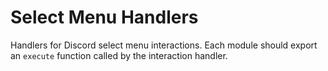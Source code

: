 # Select Menu Handlers

Handlers for Discord select menu interactions.
Each module should export an `execute` function called by the interaction handler.
